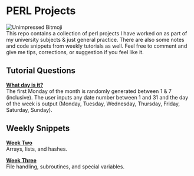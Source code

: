 # PERL Projects
![Unimpressed Bitmoji](https://s13.postimg.org/p6f6edrpj/gitimage.png)  
This repo contains a collection of perl projects I have worked on as part of my university subjects & just general practice. There are also some notes and code snippets from weekly tutorials as well. Feel free to comment and give me tips, corrections, or suggestion if you feel like it.

## Tutorial Questions
**[What day is it?](https://github.com/j-afarian/PERL/blob/master/DayOfTheWeek.pl)**  
The first Monday of the month is randomly generated between 1 & 7 (inclusive). The user inputs any date number between 1 and 31 and the day of the week is output (Monday, Tuesday, Wednesday, Thursday, Friday, Saturday, Sunday).

## Weekly Snippets
**[Week Two](https://github.com/j-afarian/PERL/blob/master/Weekly%20Snippets/Week2Snippets.pl)**  
Arrays, lists, and hashes.  
  
**[Week Three](https://github.com/j-afarian/PERL/blob/master/Weekly%20Snippets/Week3Snippets.pl)**  
File handling, subroutines, and special variables.  
